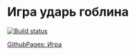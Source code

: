 # Игра ударь гоблина
[![Build status](https://ci.appveyor.com/api/projects/status/t1k8eh4ip9lb6bu1?svg=true)](https://ci.appveyor.com/project/WandererDL2017/ahj-events)

[GithubPages: Игра](https://wandererdl2017.github.io/ahj-events/)
